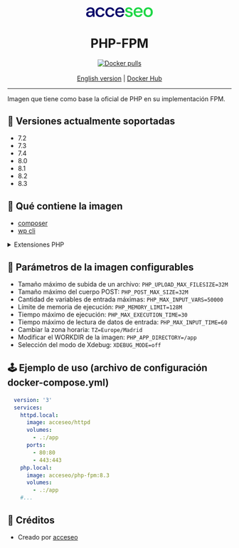 <div align="center">
    <a href="https://www.acceseo.com">
        <img
            alt="acceseo logo"
            src="logo-acceseo.svg"
            width="150">
    </a>
</div>

<h1 align="center">PHP-FPM</h1>
<div align="center">
    <a href="https://hub.docker.com/r/acceseo/php-fpm"><img src="https://img.shields.io/docker/pulls/acceseo/php-fpm.svg" alt="Docker pulls"></a>
    <br><br>
    <a href="https://github.com/acceseo/php-fpm/tree/main/README.en.md">English version</a> | <a href="https://hub.docker.com/r/acceseo/php-fpm">Docker Hub</a>
</div>

<hr>

Imagen que tiene como base la oficial de PHP en su implementación FPM.

## 🧰 Versiones actualmente soportadas
* 7.2
* 7.3
* 7.4
* 8.0
* 8.1
* 8.2
* 8.3

## 🔨 Qué contiene la imagen
* [composer](https://getcomposer.org/)
* [wp cli](https://wp-cli.org/)
<details>

<summary>Extensiones PHP</summary>

```
[PHP Modules]
Core
ctype
curl
date
dom
exif
fileinfo
filter
ftp (PHP <=8.1)
gd
hash
iconv
intl
json
libxml
mbstring
mysqli
mysqlnd
openssl
pcre
PDO
pdo_mysql
pdo_pgsql
pdo_sqlite
pgsql
Phar
posix
random (PHP >= 8.2)
readline
Reflection
session
SimpleXML
sodium
SPL
sqlite3
standard
tokenizer
xdebug
xml
xmlreader
xmlwriter
zip
zlib

[Zend Modules]
Xdebug
```
</details>

## 📃 Parámetros de la imagen configurables
* Tamaño máximo de subida de un archivo:
  `PHP_UPLOAD_MAX_FILESIZE=32M`
* Tamaño máximo del cuerpo POST:
  `PHP_POST_MAX_SIZE=32M`
* Cantidad de variables de entrada máximas:
  `PHP_MAX_INPUT_VARS=50000`
* Límite de memoria de ejecución:
  `PHP_MEMORY_LIMIT=128M`
* Tiempo máximo de ejecución:
  `PHP_MAX_EXECUTION_TIME=30`
* Tiempo máximo de lectura de datos de entrada:
  `PHP_MAX_INPUT_TIME=60`
* Cambiar la zona horaria:
  `TZ=Europe/Madrid`
* Modificar el WORKDIR de la imagen:
  `PHP_APP_DIRECTORY=/app`
* Selección del modo de Xdebug:
  `XDEBUG_MODE=off`

## 🕹️ Ejemplo de uso (archivo de configuración docker-compose.yml) 
  ```yaml
    version: '3'
    services:
      httpd.local:
        image: acceseo/httpd
        volumes:
          - .:/app
        ports:
          - 80:80
          - 443:443
      php.local:
        image: acceseo/php-fpm:8.3
        volumes:
          - .:/app
      #...
  ```

## 👷 Créditos
* Creado por [acceseo](https://acceseo.com)
